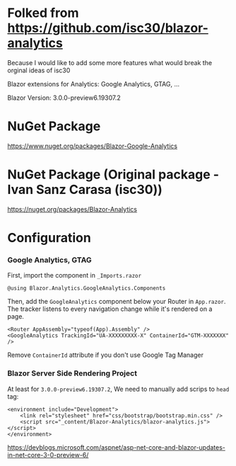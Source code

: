 
# Folked from https://github.com/isc30/blazor-analytics
Because I would like to add some more features what would break the orginal ideas of isc30

Blazor extensions for Analytics: Google Analytics, GTAG, ...

Blazor Version: 3.0.0-preview6.19307.2

# NuGet Package
https://www.nuget.org/packages/Blazor-Google-Analytics

# NuGet Package (Original package - Ivan Sanz Carasa (isc30))
https://nuget.org/packages/Blazor-Analytics

# Configuration

### Google Analytics, GTAG

First, import the component in `_Imports.razor`

```
@using Blazor.Analytics.GoogleAnalytics.Components
```

Then, add the `GoogleAnalytics` component below your Router in `App.razor`.<br/>
The tracker listens to every navigation change while it's rendered on a page.

```
<Router AppAssembly="typeof(App).Assembly" />
<GoogleAnalytics TrackingId="UA-XXXXXXXXX-X" ContainerId="GTM-XXXXXXX" />
```
Remove `ContainerId` attribute if you don't use Google Tag Manager

### Blazor Server Side Rendering Project
At least for `3.0.0-preview6.19307.2`, We need to manually add scrips to `head` tag:
```
<environment include="Development">
    <link rel="stylesheet" href="css/bootstrap/bootstrap.min.css" />
    <script src="_content/Blazor-Analytics/blazor-analytics.js"></script>
</environment>
```
https://devblogs.microsoft.com/aspnet/asp-net-core-and-blazor-updates-in-net-core-3-0-preview-6/